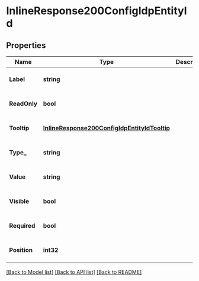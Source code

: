# InlineResponse200ConfigIdpEntityId

## Properties
Name | Type | Description | Notes
------------ | ------------- | ------------- | -------------
**Label** | **string** |  | [optional] [default to null]
**ReadOnly** | **bool** |  | [optional] [default to null]
**Tooltip** | [**InlineResponse200ConfigIdpEntityIdTooltip**](inline_response_200_config_idpEntityId_tooltip.md) |  | [optional] [default to null]
**Type_** | **string** |  | [optional] [default to null]
**Value** | **string** |  | [optional] [default to null]
**Visible** | **bool** |  | [optional] [default to null]
**Required** | **bool** |  | [optional] [default to null]
**Position** | **int32** |  | [optional] [default to null]

[[Back to Model list]](../README.md#documentation-for-models) [[Back to API list]](../README.md#documentation-for-api-endpoints) [[Back to README]](../README.md)


